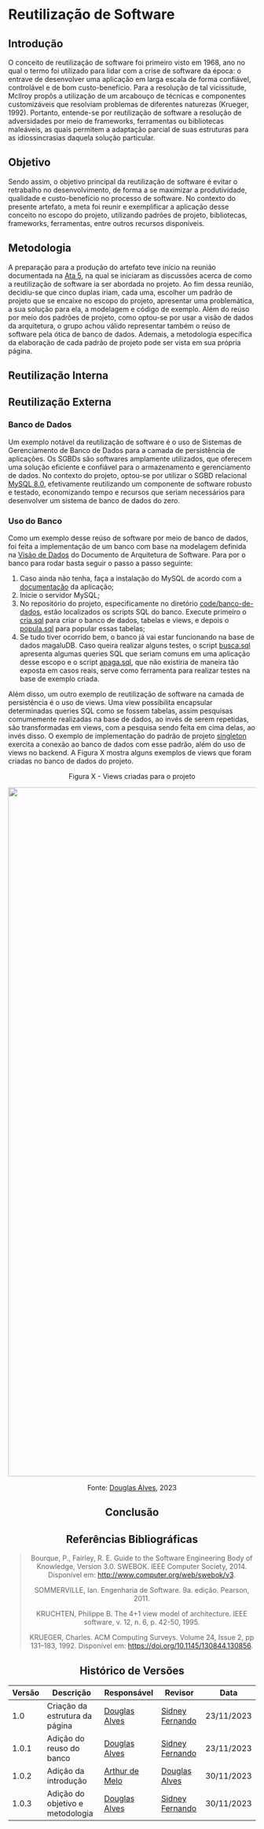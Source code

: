 # Reutilização de Software

## Introdução

O conceito de reutilização de software foi primeiro visto em 1968, ano no qual o termo foi utilizado para lidar com a crise de software da época: o entrave de desenvolver uma aplicação em larga escala de forma confiável, controlável e de bom custo-benefício. Para a resolução de tal vicissitude, Mcllroy propôs a utilização de um arcabouço de técnicas e componentes customizáveis que resolviam problemas de diferentes naturezas (Krueger, 1992). Portanto, entende-se por reutilização de software a resolução de adversidades por meio de frameworks, ferramentas ou bibliotecas maleáveis, as quais permitem a adaptação parcial de suas estruturas para as idiossincrasias daquela solução particular.

## Objetivo

Sendo assim, o objetivo principal da reutilização de software é evitar o retrabalho no desenvolvimento, de forma a se maximizar a produtividade, qualidade e custo-benefício no processo de software. No contexto do presente artefato, a meta foi reunir e exemplificar a aplicação desse conceito no escopo do projeto, utilizando padrões de projeto, bibliotecas, frameworks, ferramentas, entre outros recursos disponíveis.

## Metodologia

A preparação para a produção do artefato teve início na reunião documentada na [Ata 5](/atas/ata5.md), na qual se iniciaram as discussões acerca de como a reutilização de software ia ser abordada no projeto. Ao fim dessa reunião, decidiu-se que cinco duplas iriam, cada uma, escolher um padrão de projeto que se encaixe no escopo do projeto, apresentar uma problemática, a sua solução para ela, a modelagem e código de exemplo. Além do reúso por meio dos padrões de projeto, como optou-se por usar a visão de dados da arquitetura, o grupo achou válido representar também o reúso de software pela ótica de banco de dados. Ademais, a metodologia específica da elaboração de cada padrão de projeto pode ser vista em sua própria página.

## Reutilização Interna



## Reutilização Externa

### Banco de Dados

Um exemplo notável da reutilização de software é o uso de Sistemas de Gerenciamento de Banco de Dados para a camada de persistência de aplicações. Os SGBDs são softwares amplamente utilizados, que oferecem uma solução eficiente e confiável para o armazenamento e gerenciamento de dados. No contexto do projeto, optou-se por utilizar o SGBD relacional [MySQL 8.0](https://www.mysql.com), efetivamente reutilizando um componente de software robusto e testado, economizando tempo e recursos que seriam necessários para desenvolver um sistema de banco de dados do zero.

### Uso do Banco

Como um exemplo desse reúso de software por meio de banco de dados, foi feita a implementação de um banco com base na modelagem definida na [Visão de Dados]() do Documento de Arquitetura de Software. Para por o banco para rodar basta seguir o passo a passo seguinte:

1. Caso ainda não tenha, faça a instalação do MySQL de acordo com a [documentação](https://dev.mysql.com/doc/refman/8.2/en/installing.html) da aplicação;
2. Inicie o servidor MySQL;
3. No repositório do projeto, especificamente no diretório [code/banco-de-dados](https://github.com/UnBArqDsw2023-2/2023.2_G7_ProjetoMagazineLuiza/tree/main/code/banco-de-dados), estão localizados os scripts SQL do banco. Execute primeiro o [cria.sql](https://github.com/UnBArqDsw2023-2/2023.2_G7_ProjetoMagazineLuiza/blob/main/code/banco-de-dados/cria.sql) para criar o banco de dados, tabelas e views, e depois o [popula.sql](https://github.com/UnBArqDsw2023-2/2023.2_G7_ProjetoMagazineLuiza/blob/main/code/banco-de-dados/popula.sql) para popular essas tabelas;
4. Se tudo tiver ocorrido bem, o banco já vai estar funcionando na base de dados magaluDB. Caso queira realizar alguns testes, o script [busca.sql](https://github.com/UnBArqDsw2023-2/2023.2_G7_ProjetoMagazineLuiza/blob/main/code/banco-de-dados/busca.sql) apresenta algumas queries SQL que seriam comuns em uma aplicação desse escopo e o script [apaga.sql](https://github.com/UnBArqDsw2023-2/2023.2_G7_ProjetoMagazineLuiza/blob/main/code/banco-de-dados/apaga.sql), que não existiria de maneira tão exposta em casos reais, serve como ferramenta para realizar testes na base de exemplo criada.

Além disso, um outro exemplo de reutilização de software na camada de persistência é o uso de views. Uma view possibilita encapsular determinadas queries SQL como se fossem tabelas, assim pesquisas comumemente realizadas na base de dados, ao invés de serem repetidas, são transformadas em views, com a pesquisa sendo feita em cima delas, ao invés disso. O exemplo de implementação do padrão de projeto [singleton]() exercita a conexão ao banco de dados com esse padrão, além do uso de views no backend. A Figura X mostra alguns exemplos de views que foram criadas no banco de dados do projeto.

<center>

Figura X - Views criadas para o projeto

<img src="assets/DiagramaReutilizacao/views.png" alt="Views criadas para o projeto" width="1400"/>

<font>Fonte: [Douglas Alves](https://github.com/dougAlvs), 2023</font>

## Conclusão



## Referências Bibliográficas

> Bourque, P., Fairley, R. E. Guide to the Software Engineering Body of Knowledge, Version 3.0. SWEBOK. IEEE Computer Society, 2014. Disponível em: http://www.computer.org/web/swebok/v3.
>
> SOMMERVILLE, Ian. Engenharia de Software. 9a. edição. Pearson, 2011.</p>
>
> KRUCHTEN, Philippe B. The 4+1 view model of architecture. IEEE software, v. 12, n. 6, p. 42-50, 1995.
>
> KRUEGER, Charles. ACM Computing Surveys. Volume 24, Issue 2, pp 131–183, 1992. Disponível em: https://doi.org/10.1145/130844.130856.

## Histórico de Versões

| Versão   | Descrição  | Responsável | Revisor    | Data      |
|----------|------------|-------------|------------|-----------|
| 1.0      | Criação da estrutura da página   | [Douglas Alves](https://github.com/dougAlvs)   |  [Sidney Fernando](https://github.com/nando3d3)  | 23/11/2023|
| 1.0.1     | Adição do reuso do banco   | [Douglas Alves](https://github.com/dougAlvs)   |  [Sidney Fernando](https://github.com/nando3d3)  | 23/11/2023|
| 1.0.2      | Adição da introdução   | [Arthur de Melo](https://github.com/arthurmlv)   |  [Douglas Alves](https://github.com/dougAlvs)  | 30/11/2023|
| 1.0.3      | Adição do objetivo e metodologia   | [Douglas Alves](https://github.com/dougAlvs)  |  [Sidney Fernando](https://github.com/nando3d3)  | 30/11/2023|

